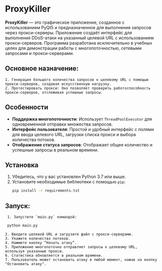 # ProxyKiller

**ProxyKiller** — это графическое приложение, созданное с использованием PyQt5 и предназначенное для выполнения запросов через прокси-серверы. Приложение создаёт интерфейс для выполнения DDoS-атаки на указанный целевой URL с использованием прокси-серверов. Программа разработана исключительно в учебных целях для демонстрации работы с многопоточностью, сетевыми запросами и прокси-серверами.

## Основное назначение:

	1. Генерация большого количества запросов к целевому URL с помощью прокси-серверов, создавая искусственную нагрузку.
	2. Протестировать прокси: Оно позволяет проверить работоспособность прокси-серверов, отслеживая успешные запросы.

## Особенности

- **Поддержка многопоточности**: Использует `ThreadPoolExecutor` для одновременной отправки множества запросов.
- **Интерфейс пользователя**: Простой и удобный интерфейс с полями для ввода целевого URL, загрузки списка прокси и выбора количества потоков.
- **Отображение статуса запросов**: Отображает общее количество и успешные запросы в реальном времени.

## Установка

1. Убедитесь, что у вас установлен Python 3.7 или выше.
2. Установите необходимые библиотеки с помощью `pip`:
   ```bash
   pip install -r requirements.txt
   ```

## Запуск:
     1. Запустите `main.py` командой:
   ```bash
    python main.py
   ```
    2. Введите целевой URL и загрузите файл с прокси-серверами.
    3. Укажите количество потоков.
    4. Нажмите кнопку “Начать атаку”.
    5. Приложение многопоточно отправляет запросы к целевому URL, используя указанные прокси.
    6. Статистика обновляется в реальном времени.
    7. Пользователь может остановить атаку в любой момент, нажав на кнопку "Остановить атаку".